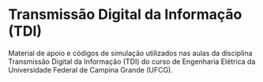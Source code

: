 # Transmissão Digital da Informação (TDI)

Material de apoio e códigos de simulação utilizados nas aulas da disciplina Transmissão Digital da Informação (TDI) do curso de Engenharia Elétrica da Universidade Federal de Campina Grande (UFCG).
